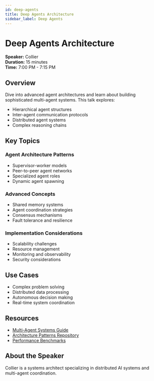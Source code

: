 ```yaml
---
id: deep-agents
title: Deep Agents Architecture
sidebar_label: Deep Agents
---
```


# Deep Agents Architecture

**Speaker:** Collier  
**Duration:** 15 minutes  
**Time:** 7:00 PM - 7:15 PM

## Overview

Dive into advanced agent architectures and learn about building sophisticated multi-agent systems. This talk explores:

- Hierarchical agent structures
- Inter-agent communication protocols
- Distributed agent systems
- Complex reasoning chains

## Key Topics

### Agent Architecture Patterns

- Supervisor-worker models
- Peer-to-peer agent networks
- Specialized agent roles
- Dynamic agent spawning

### Advanced Concepts

- Shared memory systems
- Agent coordination strategies
- Consensus mechanisms
- Fault tolerance and resilience

### Implementation Considerations

- Scalability challenges
- Resource management
- Monitoring and observability
- Security considerations

## Use Cases

- Complex problem solving
- Distributed data processing
- Autonomous decision making
- Real-time system coordination

## Resources

- [Multi-Agent Systems Guide](#)
- [Architecture Patterns Repository](#)
- [Performance Benchmarks](#)

## About the Speaker

Collier is a systems architect specializing in distributed AI systems and multi-agent coordination.